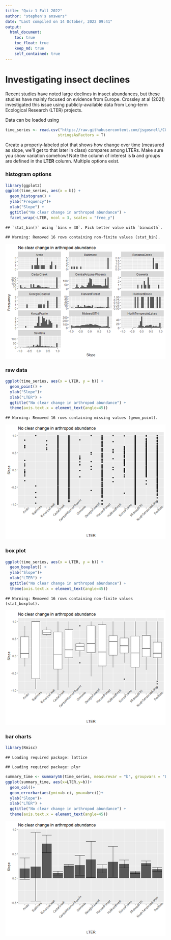 ```yaml
---
title: "Quiz 1 Fall 2022"
author: "stephen's answers"
date: "Last compiled on 14 October, 2022 09:41"
output:
  html_document:
    toc: true
    toc_float: true
    keep_md: true
    self_contained: true
---
```




# Investigating insect declines

Recent studies have noted large declines in insect abundances, but these studies have mainly
focused on evidence from Europe.  Crossley at al (2021) investigated this issue using 
publicly-available data from Long-term Ecological Research (LTER) projects.

Data can be loaded using 


```r
time_series <- read.csv("https://raw.githubusercontent.com/jsgosnell/CUNY-BioStats/master/datasets/data_from_crossley_et_al_2021.csv",
                       stringsAsFactors = T)
```

Create a properly-labeled plot that shows how change over time (measured as slope, we'll get 
to that later in class) compares among LTERs. Make sure you show variation somehow!
Note the column of interest is **b** and groups are defined in the **LTER** 
column. Multiple options exist.


### histogram options


```r
library(ggplot2)
ggplot(time_series, aes(x = b)) +
  geom_histogram() +
  ylab("Frequency")+
  xlab("Slope") +
  ggtitle("No clear change in arthropod abundance") +
  facet_wrap(~LTER, ncol = 3, scales = "free_y")
```

```
## `stat_bin()` using `bins = 30`. Pick better value with `binwidth`.
```

```
## Warning: Removed 16 rows containing non-finite values (stat_bin).
```

![](quiz_1_answers_files/figure-html/unnamed-chunk-2-1.png)<!-- -->

### raw data


```r
ggplot(time_series, aes(x = LTER, y = b)) +
  geom_point() +
  ylab("Slope")+
  xlab("LTER") +
  ggtitle("No clear change in arthropod abundance") +
  theme(axis.text.x = element_text(angle=45))
```

```
## Warning: Removed 16 rows containing missing values (geom_point).
```

![](quiz_1_answers_files/figure-html/unnamed-chunk-3-1.png)<!-- -->

### box plot


```r
ggplot(time_series, aes(x = LTER, y = b)) +
  geom_boxplot() +
  ylab("Slope")+
  xlab("LTER") +
  ggtitle("No clear change in arthropod abundance") +
  theme(axis.text.x = element_text(angle=45))
```

```
## Warning: Removed 16 rows containing non-finite values (stat_boxplot).
```

![](quiz_1_answers_files/figure-html/unnamed-chunk-4-1.png)<!-- -->

### bar charts


```r
library(Rmisc)
```

```
## Loading required package: lattice
```

```
## Loading required package: plyr
```

```r
summary_time <- summarySE(time_series, measurevar = "b", groupvars = "LTER", na.rm = T)
ggplot(summary_time, aes(x=LTER,y=b))+
  geom_col()+
  geom_errorbar(aes(ymin=b-ci, ymax=b+ci))+
  ylab("Slope")+
  xlab("LTER") +
  ggtitle("No clear change in arthropod abundance") +
  theme(axis.text.x = element_text(angle=45))
```

![](quiz_1_answers_files/figure-html/unnamed-chunk-5-1.png)<!-- -->

